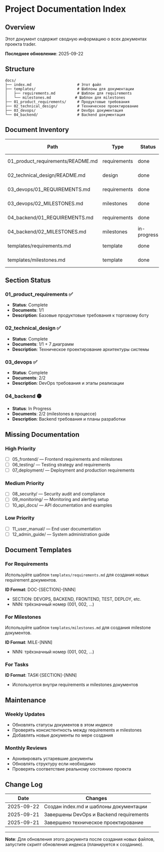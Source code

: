 # Project Documentation Index

## Overview

Этот документ содержит сводную информацию о всех документах проекта trader.

**Последнее обновление**: 2025-09-22

## Structure

```
docs/
├── index.md                     # Этот файл
├── templates/                   # Шаблоны для документации
│   ├── requirements.md          # Шаблон для requirements
│   └── milestones.md           # Шаблон для milestones
├── 01_product_requirements/     # Продуктовые требования
├── 02_technical_design/         # Техническое проектирование
├── 03_devops/                   # DevOps документация
└── 04_backend/                  # Backend документация
```

## Document Inventory

| Path                              | Type         | Status      | Last updated |
|-----------------------------------|--------------|-------------|--------------|
| 01_product_requirements/README.md | requirements | done        | 2025-09-21   |
| 02_technical_design/README.md     | design       | done        | 2025-09-21   |
| 03_devops/01_REQUIREMENTS.md      | requirements | done        | 2025-09-21   |
| 03_devops/02_MILESTONES.md        | milestones   | done        | 2025-09-21   |
| 04_backend/01_REQUIREMENTS.md     | requirements | done        | 2025-09-21   |
| 04_backend/02_MILESTONES.md       | milestones   | in-progress | 2025-09-21   |
| templates/requirements.md         | template     | done        | 2025-09-22   |
| templates/milestones.md           | template     | done        | 2025-09-22   |

## Section Status

### 01_product_requirements ✅
- **Status**: Complete
- **Documents**: 1/1
- **Description**: Базовые продуктовые требования к торговому боту

### 02_technical_design ✅
- **Status**: Complete  
- **Documents**: 1/1 + 7 диаграмм
- **Description**: Техническое проектирование архитектуры системы

### 03_devops ✅
- **Status**: Complete
- **Documents**: 2/2
- **Description**: DevOps требования и этапы реализации

### 04_backend 🟡
- **Status**: In Progress
- **Documents**: 2/2 (milestones в процессе)
- **Description**: Backend требования и планы разработки

## Missing Documentation

### High Priority
- [ ] 05_frontend/ — Frontend requirements and milestones
- [ ] 06_testing/ — Testing strategy and requirements
- [ ] 07_deployment/ — Deployment and production requirements

### Medium Priority
- [ ] 08_security/ — Security audit and compliance
- [ ] 09_monitoring/ — Monitoring and alerting setup
- [ ] 10_api_docs/ — API documentation and examples

### Low Priority
- [ ] 11_user_manual/ — End user documentation
- [ ] 12_admin_guide/ — System administration guide

## Document Templates

### For Requirements
Используйте шаблон `templates/requirements.md` для создания новых requirement документов.

**ID Format**: DOC-[SECTION]-[NNN]
- SECTION: DEVOPS, BACKEND, FRONTEND, TEST, DEPLOY, etc.
- NNN: трёхзначный номер (001, 002, ...)

### For Milestones  
Используйте шаблон `templates/milestones.md` для создания milestone документов.

**ID Format**: MILE-[NNN]
- NNN: трёхзначный номер (001, 002, ...)

### For Tasks
**ID Format**: TASK-[SECTION]-[NNN]
- Используется внутри requirements и milestones документов

## Maintenance

### Weekly Updates
- Обновлять статусы документов в этом индексе
- Проверять консистентность между requirements и milestones
- Добавлять новые документы по мере создания

### Monthly Reviews
- Архивировать устаревшие документы
- Обновлять структуру если необходимо
- Проверять соответствие реальному состоянию проекта

## Change Log

| Date       | Changes                                    |
|------------|-------------------------------------------|
| 2025-09-22 | Создан index.md и шаблоны документации    |
| 2025-09-21 | Завершены DevOps и Backend requirements  |
| 2025-09-21 | Завершено техническое проектирование     |

---

**Note**: Для обновления этого документа после создания новых файлов, запустите скрипт обновления индекса (планируется к созданию).